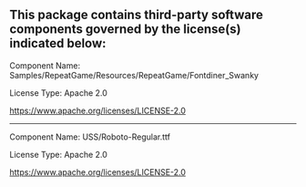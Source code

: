 This package contains third-party software components governed by the license(s) indicated below:
---------

Component Name: Samples/RepeatGame/Resources/RepeatGame/Fontdiner_Swanky

License Type: Apache 2.0

https://www.apache.org/licenses/LICENSE-2.0

---------

Component Name: USS/Roboto-Regular.ttf

License Type: Apache 2.0

https://www.apache.org/licenses/LICENSE-2.0